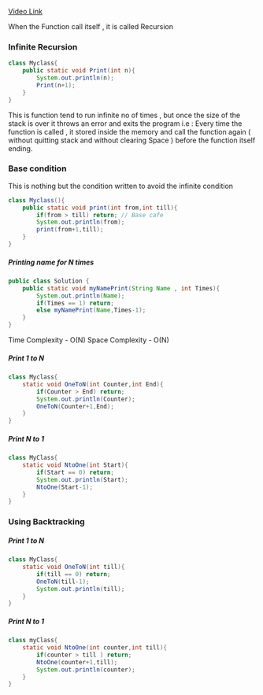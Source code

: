 
[Video Link](https://youtu.be/yVdKa8dnKiE?si=D-C0hvUrrg7YCRHk)

When the Function call itself , it is called Recursion 
### Infinite Recursion 

```Java
class Myclass{
	public static void Print(int n){
		System.out.println(n);
		Print(n+1);
	}
}
```

This is function tend to run infinite no of times , but once the size of the stack is over it throws an error and exits the program
	i.e : Every time the function is called , it stored inside the memory and call the function again ( without quitting stack and without clearing Space ) before the function itself ending.

### Base condition

This is nothing but the condition written to avoid the infinite condition

```Java
class Myclass(){
	public static void print(int from,int till){  
	    if(from > till) return; // Base cafe 
	    System.out.println(from);
	    print(from+1,till);
	}
}
```

##### Printing name for N times
```Java
public class Solution {
    public static void myNamePrint(String Name , int Times){  
        System.out.println(Name);  
        if(Times == 1) return;  
        else myNamePrint(Name,Times-1);  
    }  
}
```
Time Complexity - O(N) 
Space Complexity - O(N)

##### Print 1 to N
```Java
class Myclass{
	static void OneToN(int Counter,int End){  
	    if(Counter > End) return;  
	    System.out.println(Counter);  
	    OneToN(Counter+1,End);  
	}
}
```

##### Print N to 1
```Java
class MyClass{
	static void NtoOne(int Start){
		if(Start == 0) return;
		System.out.println(Start);
		NtoOne(Start-1);
	}
}
```


### Using Backtracking

##### Print 1 to N 
```Java
class MyClass{
	static void OneToN(int till){  
	    if(till == 0) return;  
	    OneToN(till-1);  
	    System.out.println(till);  
	}
}
```

##### Print N to 1
```Java
class myClass{
	static void NtoOne(int counter,int till){  
	    if(counter > till ) return;  
	    NtoOne(counter+1,till);  
	    System.out.println(counter);  
	}
}
```